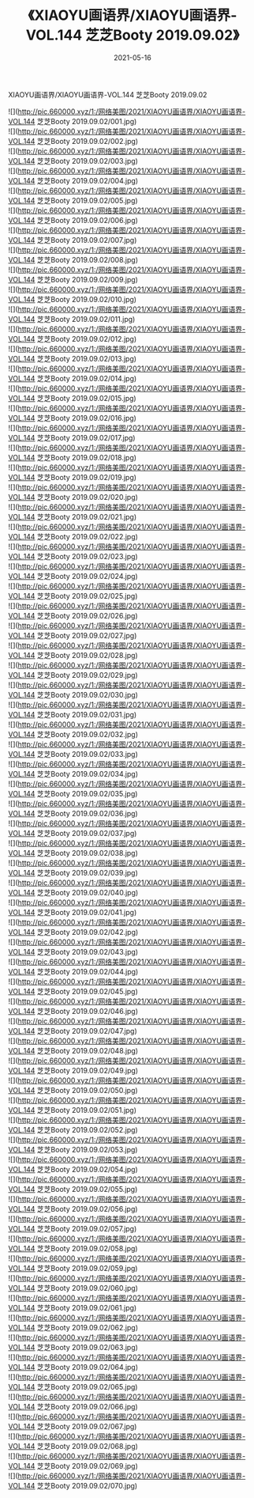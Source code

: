 ﻿---
layout: post
title:  《XIAOYU画语界/XIAOYU画语界-VOL.144 芝芝Booty 2019.09.02》
date:   2021-05-16
img: http://pic.660000.xyz/1:/网络美图/2021/XIAOYU画语界/XIAOYU画语界-VOL.144 芝芝Booty 2019.09.02/000.jpg
categories: [美女, 清纯, 唯美]
---

XIAOYU画语界/XIAOYU画语界-VOL.144 芝芝Booty 2019.09.02

 ![](http://pic.660000.xyz/1:/网络美图/2021/XIAOYU画语界/XIAOYU画语界-VOL.144 芝芝Booty 2019.09.02/001.jpg) <br>![](http://pic.660000.xyz/1:/网络美图/2021/XIAOYU画语界/XIAOYU画语界-VOL.144 芝芝Booty 2019.09.02/002.jpg) <br>![](http://pic.660000.xyz/1:/网络美图/2021/XIAOYU画语界/XIAOYU画语界-VOL.144 芝芝Booty 2019.09.02/003.jpg) <br>![](http://pic.660000.xyz/1:/网络美图/2021/XIAOYU画语界/XIAOYU画语界-VOL.144 芝芝Booty 2019.09.02/004.jpg) <br>![](http://pic.660000.xyz/1:/网络美图/2021/XIAOYU画语界/XIAOYU画语界-VOL.144 芝芝Booty 2019.09.02/005.jpg) <br>![](http://pic.660000.xyz/1:/网络美图/2021/XIAOYU画语界/XIAOYU画语界-VOL.144 芝芝Booty 2019.09.02/006.jpg) <br>![](http://pic.660000.xyz/1:/网络美图/2021/XIAOYU画语界/XIAOYU画语界-VOL.144 芝芝Booty 2019.09.02/007.jpg) <br>![](http://pic.660000.xyz/1:/网络美图/2021/XIAOYU画语界/XIAOYU画语界-VOL.144 芝芝Booty 2019.09.02/008.jpg) <br>![](http://pic.660000.xyz/1:/网络美图/2021/XIAOYU画语界/XIAOYU画语界-VOL.144 芝芝Booty 2019.09.02/009.jpg) <br>![](http://pic.660000.xyz/1:/网络美图/2021/XIAOYU画语界/XIAOYU画语界-VOL.144 芝芝Booty 2019.09.02/010.jpg) <br>![](http://pic.660000.xyz/1:/网络美图/2021/XIAOYU画语界/XIAOYU画语界-VOL.144 芝芝Booty 2019.09.02/011.jpg) <br>![](http://pic.660000.xyz/1:/网络美图/2021/XIAOYU画语界/XIAOYU画语界-VOL.144 芝芝Booty 2019.09.02/012.jpg) <br>![](http://pic.660000.xyz/1:/网络美图/2021/XIAOYU画语界/XIAOYU画语界-VOL.144 芝芝Booty 2019.09.02/013.jpg) <br>![](http://pic.660000.xyz/1:/网络美图/2021/XIAOYU画语界/XIAOYU画语界-VOL.144 芝芝Booty 2019.09.02/014.jpg) <br>![](http://pic.660000.xyz/1:/网络美图/2021/XIAOYU画语界/XIAOYU画语界-VOL.144 芝芝Booty 2019.09.02/015.jpg) <br>![](http://pic.660000.xyz/1:/网络美图/2021/XIAOYU画语界/XIAOYU画语界-VOL.144 芝芝Booty 2019.09.02/016.jpg) <br>![](http://pic.660000.xyz/1:/网络美图/2021/XIAOYU画语界/XIAOYU画语界-VOL.144 芝芝Booty 2019.09.02/017.jpg) <br>![](http://pic.660000.xyz/1:/网络美图/2021/XIAOYU画语界/XIAOYU画语界-VOL.144 芝芝Booty 2019.09.02/018.jpg) <br>![](http://pic.660000.xyz/1:/网络美图/2021/XIAOYU画语界/XIAOYU画语界-VOL.144 芝芝Booty 2019.09.02/019.jpg) <br>![](http://pic.660000.xyz/1:/网络美图/2021/XIAOYU画语界/XIAOYU画语界-VOL.144 芝芝Booty 2019.09.02/020.jpg) <br>![](http://pic.660000.xyz/1:/网络美图/2021/XIAOYU画语界/XIAOYU画语界-VOL.144 芝芝Booty 2019.09.02/021.jpg) <br>![](http://pic.660000.xyz/1:/网络美图/2021/XIAOYU画语界/XIAOYU画语界-VOL.144 芝芝Booty 2019.09.02/022.jpg) <br>![](http://pic.660000.xyz/1:/网络美图/2021/XIAOYU画语界/XIAOYU画语界-VOL.144 芝芝Booty 2019.09.02/023.jpg) <br>![](http://pic.660000.xyz/1:/网络美图/2021/XIAOYU画语界/XIAOYU画语界-VOL.144 芝芝Booty 2019.09.02/024.jpg) <br>![](http://pic.660000.xyz/1:/网络美图/2021/XIAOYU画语界/XIAOYU画语界-VOL.144 芝芝Booty 2019.09.02/025.jpg) <br>![](http://pic.660000.xyz/1:/网络美图/2021/XIAOYU画语界/XIAOYU画语界-VOL.144 芝芝Booty 2019.09.02/026.jpg) <br>![](http://pic.660000.xyz/1:/网络美图/2021/XIAOYU画语界/XIAOYU画语界-VOL.144 芝芝Booty 2019.09.02/027.jpg) <br>![](http://pic.660000.xyz/1:/网络美图/2021/XIAOYU画语界/XIAOYU画语界-VOL.144 芝芝Booty 2019.09.02/028.jpg) <br>![](http://pic.660000.xyz/1:/网络美图/2021/XIAOYU画语界/XIAOYU画语界-VOL.144 芝芝Booty 2019.09.02/029.jpg) <br>![](http://pic.660000.xyz/1:/网络美图/2021/XIAOYU画语界/XIAOYU画语界-VOL.144 芝芝Booty 2019.09.02/030.jpg) <br>![](http://pic.660000.xyz/1:/网络美图/2021/XIAOYU画语界/XIAOYU画语界-VOL.144 芝芝Booty 2019.09.02/031.jpg) <br>![](http://pic.660000.xyz/1:/网络美图/2021/XIAOYU画语界/XIAOYU画语界-VOL.144 芝芝Booty 2019.09.02/032.jpg) <br>![](http://pic.660000.xyz/1:/网络美图/2021/XIAOYU画语界/XIAOYU画语界-VOL.144 芝芝Booty 2019.09.02/033.jpg) <br>![](http://pic.660000.xyz/1:/网络美图/2021/XIAOYU画语界/XIAOYU画语界-VOL.144 芝芝Booty 2019.09.02/034.jpg) <br>![](http://pic.660000.xyz/1:/网络美图/2021/XIAOYU画语界/XIAOYU画语界-VOL.144 芝芝Booty 2019.09.02/035.jpg) <br>![](http://pic.660000.xyz/1:/网络美图/2021/XIAOYU画语界/XIAOYU画语界-VOL.144 芝芝Booty 2019.09.02/036.jpg) <br>![](http://pic.660000.xyz/1:/网络美图/2021/XIAOYU画语界/XIAOYU画语界-VOL.144 芝芝Booty 2019.09.02/037.jpg) <br>![](http://pic.660000.xyz/1:/网络美图/2021/XIAOYU画语界/XIAOYU画语界-VOL.144 芝芝Booty 2019.09.02/038.jpg) <br>![](http://pic.660000.xyz/1:/网络美图/2021/XIAOYU画语界/XIAOYU画语界-VOL.144 芝芝Booty 2019.09.02/039.jpg) <br>![](http://pic.660000.xyz/1:/网络美图/2021/XIAOYU画语界/XIAOYU画语界-VOL.144 芝芝Booty 2019.09.02/040.jpg) <br>![](http://pic.660000.xyz/1:/网络美图/2021/XIAOYU画语界/XIAOYU画语界-VOL.144 芝芝Booty 2019.09.02/041.jpg) <br>![](http://pic.660000.xyz/1:/网络美图/2021/XIAOYU画语界/XIAOYU画语界-VOL.144 芝芝Booty 2019.09.02/042.jpg) <br>![](http://pic.660000.xyz/1:/网络美图/2021/XIAOYU画语界/XIAOYU画语界-VOL.144 芝芝Booty 2019.09.02/043.jpg) <br>![](http://pic.660000.xyz/1:/网络美图/2021/XIAOYU画语界/XIAOYU画语界-VOL.144 芝芝Booty 2019.09.02/044.jpg) <br>![](http://pic.660000.xyz/1:/网络美图/2021/XIAOYU画语界/XIAOYU画语界-VOL.144 芝芝Booty 2019.09.02/045.jpg) <br>![](http://pic.660000.xyz/1:/网络美图/2021/XIAOYU画语界/XIAOYU画语界-VOL.144 芝芝Booty 2019.09.02/046.jpg) <br>![](http://pic.660000.xyz/1:/网络美图/2021/XIAOYU画语界/XIAOYU画语界-VOL.144 芝芝Booty 2019.09.02/047.jpg) <br>![](http://pic.660000.xyz/1:/网络美图/2021/XIAOYU画语界/XIAOYU画语界-VOL.144 芝芝Booty 2019.09.02/048.jpg) <br>![](http://pic.660000.xyz/1:/网络美图/2021/XIAOYU画语界/XIAOYU画语界-VOL.144 芝芝Booty 2019.09.02/049.jpg) <br>![](http://pic.660000.xyz/1:/网络美图/2021/XIAOYU画语界/XIAOYU画语界-VOL.144 芝芝Booty 2019.09.02/050.jpg) <br>![](http://pic.660000.xyz/1:/网络美图/2021/XIAOYU画语界/XIAOYU画语界-VOL.144 芝芝Booty 2019.09.02/051.jpg) <br>![](http://pic.660000.xyz/1:/网络美图/2021/XIAOYU画语界/XIAOYU画语界-VOL.144 芝芝Booty 2019.09.02/052.jpg) <br>![](http://pic.660000.xyz/1:/网络美图/2021/XIAOYU画语界/XIAOYU画语界-VOL.144 芝芝Booty 2019.09.02/053.jpg) <br>![](http://pic.660000.xyz/1:/网络美图/2021/XIAOYU画语界/XIAOYU画语界-VOL.144 芝芝Booty 2019.09.02/054.jpg) <br>![](http://pic.660000.xyz/1:/网络美图/2021/XIAOYU画语界/XIAOYU画语界-VOL.144 芝芝Booty 2019.09.02/055.jpg) <br>![](http://pic.660000.xyz/1:/网络美图/2021/XIAOYU画语界/XIAOYU画语界-VOL.144 芝芝Booty 2019.09.02/056.jpg) <br>![](http://pic.660000.xyz/1:/网络美图/2021/XIAOYU画语界/XIAOYU画语界-VOL.144 芝芝Booty 2019.09.02/057.jpg) <br>![](http://pic.660000.xyz/1:/网络美图/2021/XIAOYU画语界/XIAOYU画语界-VOL.144 芝芝Booty 2019.09.02/058.jpg) <br>![](http://pic.660000.xyz/1:/网络美图/2021/XIAOYU画语界/XIAOYU画语界-VOL.144 芝芝Booty 2019.09.02/059.jpg) <br>![](http://pic.660000.xyz/1:/网络美图/2021/XIAOYU画语界/XIAOYU画语界-VOL.144 芝芝Booty 2019.09.02/060.jpg) <br>![](http://pic.660000.xyz/1:/网络美图/2021/XIAOYU画语界/XIAOYU画语界-VOL.144 芝芝Booty 2019.09.02/061.jpg) <br>![](http://pic.660000.xyz/1:/网络美图/2021/XIAOYU画语界/XIAOYU画语界-VOL.144 芝芝Booty 2019.09.02/062.jpg) <br>![](http://pic.660000.xyz/1:/网络美图/2021/XIAOYU画语界/XIAOYU画语界-VOL.144 芝芝Booty 2019.09.02/063.jpg) <br>![](http://pic.660000.xyz/1:/网络美图/2021/XIAOYU画语界/XIAOYU画语界-VOL.144 芝芝Booty 2019.09.02/064.jpg) <br>![](http://pic.660000.xyz/1:/网络美图/2021/XIAOYU画语界/XIAOYU画语界-VOL.144 芝芝Booty 2019.09.02/065.jpg) <br>![](http://pic.660000.xyz/1:/网络美图/2021/XIAOYU画语界/XIAOYU画语界-VOL.144 芝芝Booty 2019.09.02/066.jpg) <br>![](http://pic.660000.xyz/1:/网络美图/2021/XIAOYU画语界/XIAOYU画语界-VOL.144 芝芝Booty 2019.09.02/067.jpg) <br>![](http://pic.660000.xyz/1:/网络美图/2021/XIAOYU画语界/XIAOYU画语界-VOL.144 芝芝Booty 2019.09.02/068.jpg) <br>![](http://pic.660000.xyz/1:/网络美图/2021/XIAOYU画语界/XIAOYU画语界-VOL.144 芝芝Booty 2019.09.02/069.jpg) <br>![](http://pic.660000.xyz/1:/网络美图/2021/XIAOYU画语界/XIAOYU画语界-VOL.144 芝芝Booty 2019.09.02/070.jpg) <br>